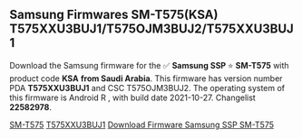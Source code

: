<h2>Samsung Firmwares SM-T575(KSA) T575XXU3BUJ1/T575OJM3BUJ2/T575XXU3BUJ1</h2>
Download the Samsung firmware for the ✅ <strong>Samsung SSP </strong> ⭐ <strong>SM-T575</strong> with product code <strong>KSA</strong> <strong> from Saudi Arabia</strong>. This firmware has version number PDA <strong>T575XXU3BUJ1</strong> and CSC T575OJM3BUJ2. The operating system of this firmware is Android R , with build date 2021-10-27. Changelist <strong>22582978</strong>.


[SM-T575](https://samfirm.shop/samsung/model/SM-T575)
[T575XXU3BUJ1](https://samfirm.shop/samsung/pda/T575XXU3BUJ1)
[Download Firmware Samsung SSP SM-T575](https://samfirm.shop/samsung/firmware/469748)
